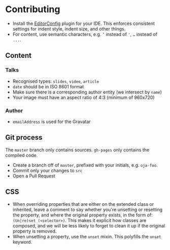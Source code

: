 # Contributing

* Install the [EditorConfig](http://editorconfig.org/) plugin for your IDE. This
  enforces consistent settings for indent style, indent size, and other things.
* For content, use semantic characters, e.g. `’` instead of `'`, `…` instead of
  `...`.

## Content

### Talks
* Recognised types: `slides`, `video`, `article`
* `date` should be in ISO 8601 format
* Make sure there is a corresponding author entity (we intersect by `name`)
* Your image must have an aspect ratio of 4:3 (minimum of 960x720)

### Author
* `emailAddress` is used for the Gravatar

## Git process
The `master` branch only contains sources. `gh-pages` only contains the compiled
code.

* Create a branch off of ``master``, prefixed with your initials, e.g.
  `oja-foo`.
* Commit only your changes to ``src``
* Open a Pull Request

## CSS
* When overriding properties that are either on the extended class or inherited,
  leave a comment to say whether you're unsetting or resetting the property, and
  where the original property exists, in the form of: `(Un|re)set (<selector>)`.
  This makes it explicit how classes are composed, and we will be less likely to
  forget to clean it up if the original property is removed.
* When unsetting a property, use the `unset` mixin. This polyfills the `unset`
  keyword.
